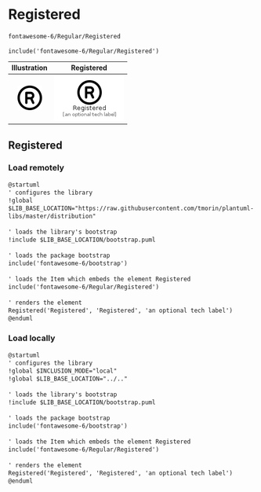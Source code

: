 # Registered


```text
fontawesome-6/Regular/Registered
```

```text
include('fontawesome-6/Regular/Registered')
```



| Illustration | Registered |
| :---: | :---: |
| ![illustration for Illustration](../../fontawesome-6/Regular/Registered.png) | ![illustration for Registered](../../fontawesome-6/Regular/Registered.Local.png) |




## Registered

### Load remotely
```plantuml
@startuml
' configures the library
!global $LIB_BASE_LOCATION="https://raw.githubusercontent.com/tmorin/plantuml-libs/master/distribution"

' loads the library's bootstrap
!include $LIB_BASE_LOCATION/bootstrap.puml

' loads the package bootstrap
include('fontawesome-6/bootstrap')

' loads the Item which embeds the element Registered
include('fontawesome-6/Regular/Registered')

' renders the element
Registered('Registered', 'Registered', 'an optional tech label')
@enduml
```

### Load locally
```plantuml
@startuml
' configures the library
!global $INCLUSION_MODE="local"
!global $LIB_BASE_LOCATION="../.."

' loads the library's bootstrap
!include $LIB_BASE_LOCATION/bootstrap.puml

' loads the package bootstrap
include('fontawesome-6/bootstrap')

' loads the Item which embeds the element Registered
include('fontawesome-6/Regular/Registered')

' renders the element
Registered('Registered', 'Registered', 'an optional tech label')
@enduml
```


